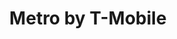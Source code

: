 ---
title: "Metro by T-Mobile"
url: /phoenix/metro-by-t-mobile-west-bethany-home-road/
shop: Handy
---